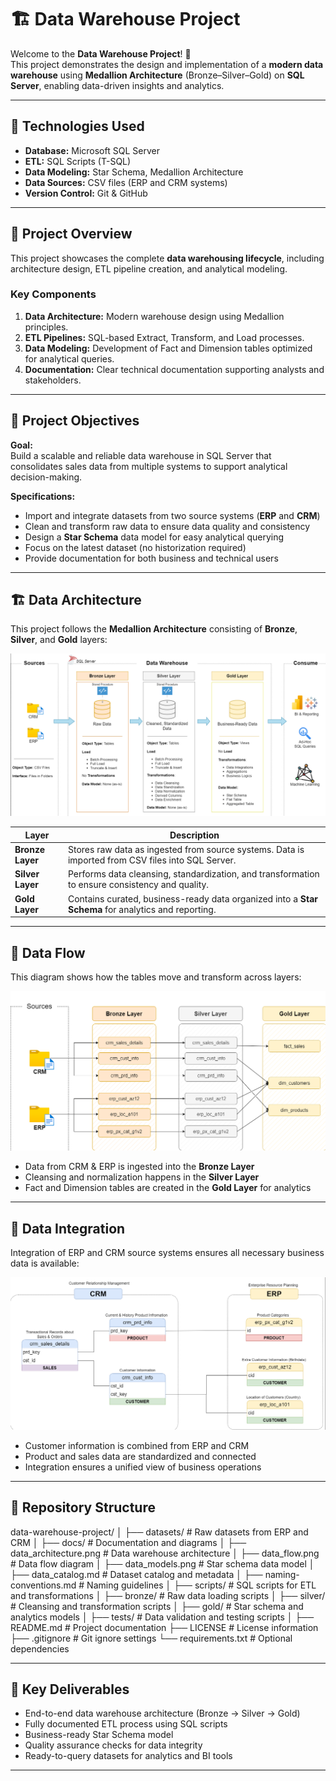 # 🏗️ Data Warehouse Project

Welcome to the **Data Warehouse Project**! 🚀  
This project demonstrates the design and implementation of a **modern data warehouse** using **Medallion Architecture** (Bronze–Silver–Gold) on **SQL Server**, enabling data-driven insights and analytics.

---

## 🧰 Technologies Used
- **Database:** Microsoft SQL Server  
- **ETL:** SQL Scripts (T-SQL)  
- **Data Modeling:** Star Schema, Medallion Architecture  
- **Data Sources:** CSV files (ERP and CRM systems)  
- **Version Control:** Git & GitHub   

---
## 📖 Project Overview

This project showcases the complete **data warehousing lifecycle**, including architecture design, ETL pipeline creation, and analytical modeling.

### Key Components
1. **Data Architecture:** Modern warehouse design using Medallion principles.  
2. **ETL Pipelines:** SQL-based Extract, Transform, and Load processes.  
3. **Data Modeling:** Development of Fact and Dimension tables optimized for analytical queries.  
4. **Documentation:** Clear technical documentation supporting analysts and stakeholders.  

---

## 🎯 Project Objectives

**Goal:**  
Build a scalable and reliable data warehouse in SQL Server that consolidates sales data from multiple systems to support analytical decision-making.

**Specifications:**
- Import and integrate datasets from two source systems (**ERP** and **CRM**)  
- Clean and transform raw data to ensure data quality and consistency  
- Design a **Star Schema** data model for easy analytical querying  
- Focus on the latest dataset (no historization required)  
- Provide documentation for both business and technical users  

---
## 🏗️ Data Architecture

This project follows the **Medallion Architecture** consisting of **Bronze**, **Silver**, and **Gold** layers:

![Data Architecture](docs/data_architecture.png)

| Layer | Description |
|--------|--------------|
| **Bronze Layer** | Stores raw data as ingested from source systems. Data is imported from CSV files into SQL Server. |
| **Silver Layer** | Performs data cleansing, standardization, and transformation to ensure consistency and quality. |
| **Gold Layer** | Contains curated, business-ready data organized into a **Star Schema** for analytics and reporting. |

---

## 🔄 Data Flow

This diagram shows how the tables move and transform across layers:

![Data Flow](docs/data_flow.png)

- Data from CRM & ERP is ingested into the **Bronze Layer**  
- Cleansing and normalization happens in the **Silver Layer**  
- Fact and Dimension tables are created in the **Gold Layer** for analytics  

---
## 🔗 Data Integration

Integration of ERP and CRM source systems ensures all necessary business data is available:

![Data Integration](docs/data_integration.png)

- Customer information is combined from ERP and CRM  
- Product and sales data are standardized and connected  
- Integration ensures a unified view of business operations  

---

## 🔗 Repository Structure
data-warehouse-project/
│
├── datasets/                           # Raw datasets from ERP and CRM
│
├── docs/                               # Documentation and diagrams
│   ├── data_architecture.png           # Data warehouse architecture
│   ├── data_flow.png                   # Data flow diagram
│   ├── data_models.png                 # Star schema data model
│   ├── data_catalog.md                 # Dataset catalog and metadata
│   ├── naming-conventions.md           # Naming guidelines
│
├── scripts/                            # SQL scripts for ETL and transformations
│   ├── bronze/                         # Raw data loading scripts
│   ├── silver/                         # Cleansing and transformation scripts
│   ├── gold/                           # Star schema and analytics models
│
├── tests/                              # Data validation and testing scripts
│
├── README.md                           # Project documentation
├── LICENSE                             # License information
├── .gitignore                          # Git ignore settings
└── requirements.txt                    # Optional dependencies

---

## 🎯 Key Deliverables
- End-to-end data warehouse architecture (Bronze → Silver → Gold)
- Fully documented ETL process using SQL scripts
- Business-ready Star Schema model
- Quality assurance checks for data integrity
- Ready-to-query datasets for analytics and BI tools  

---


